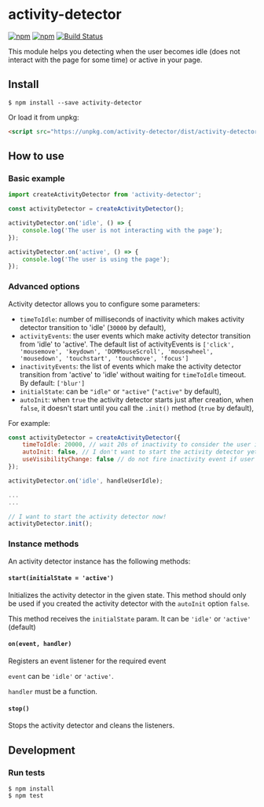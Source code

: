 # activity-detector

[![npm](https://img.shields.io/npm/v/activity-detector.svg)](https://www.npmjs.com/package/activity-detector)
[![npm](https://img.shields.io/npm/l/activity-detector.svg)](https://www.npmjs.com/package/activity-detector)
[![Build Status](https://travis-ci.org/tuenti/activity-detector.svg)](https://travis-ci.org/tuenti/activity-detector)

This module helps you detecting when the user becomes idle (does not interact with the page for some time) or active in your page.

## Install
```
$ npm install --save activity-detector
```

Or load it from unpkg:
```html
<script src="https://unpkg.com/activity-detector/dist/activity-detector.min.js"></script>
```

## How to use
### Basic example
```javascript
import createActivityDetector from 'activity-detector';

const activityDetector = createActivityDetector();

activityDetector.on('idle', () => {
	console.log('The user is not interacting with the page');
});

activityDetector.on('active', () => {
	console.log('The user is using the page');
});
```
### Advanced options
Activity detector allows you to configure some parameters:
- ```timeToIdle```: number of milliseconds of inactivity which makes activity detector transition to 'idle' (```30000``` by default),
- ```activityEvents```: the user events which make activity detector transition from 'idle' to 'active'. The default list of activityEvents is ```['click', 'mousemove', 'keydown', 'DOMMouseScroll', 'mousewheel', 'mousedown', 'touchstart', 'touchmove', 'focus']```
- ```inactivityEvents```: the list of events which make the activity detector transition from 'active' to 'idle' without waiting for ```timeToIdle``` timeout. By default: ```['blur']```
- ```initialState```: can be ```"idle"``` or ```"active"``` (```"active"``` by default),
- ```autoInit```: when ```true``` the activity detector starts just after creation, when ```false```, it doesn't start until you call the ```.init()``` method (```true``` by default),

For example:
```javascript
const activityDetector = createActivityDetector({
	timeToIdle: 20000, // wait 20s of inactivity to consider the user is idle
	autoInit: false, // I don't want to start the activity detector yet.
    useVisibilityChange: false // do not fire inactivity event if user switches browser tab
});

activityDetector.on('idle', handleUserIdle);

...
...

// I want to start the activity detector now!
activityDetector.init();

```

### Instance methods
An activity detector instance has the following methods:

#### ```start(initialState = 'active')```
Initializes the activity detector in the given state. This method should only be used if you created the activity detector with the ```autoInit``` option ```false```.

This method receives the ```initialState``` param. It can be ```'idle'``` or ```'active'``` (default)

#### ```on(event, handler)```
Registers an event listener for the required event

```event``` can be ```'idle'``` or ```'active'```.

```handler``` must be a function.

#### ```stop()```
Stops the activity detector and cleans the listeners.

## Development
### Run tests
```
$ npm install
$ npm test
```
